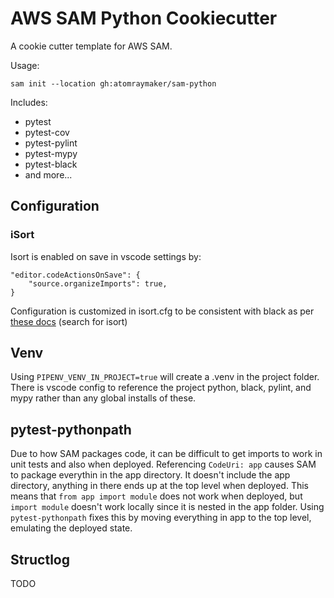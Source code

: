 # AWS SAM Python Cookiecutter

A cookie cutter template for AWS SAM.

Usage:

`sam init --location gh:atomraymaker/sam-python`

Includes:

- pytest
- pytest-cov
- pytest-pylint
- pytest-mypy
- pytest-black
- and more...

## Configuration

### iSort

Isort is enabled on save in vscode settings by:

```{json}
"editor.codeActionsOnSave": {
    "source.organizeImports": true,
}
```

Configuration is customized in isort.cfg to be consistent with black as per [these docs](https://black.readthedocs.io/en/stable/the_black_code_style.html) (search for isort)

## Venv

Using `PIPENV_VENV_IN_PROJECT=true` will create a .venv in the project folder. There is vscode config to reference the project python, black, pylint, and mypy rather than any global installs of these.

## pytest-pythonpath

Due to how SAM packages code, it can be difficult to get imports to work in unit tests and also when deployed. Referencing `CodeUri: app` causes SAM to package everythin in the app directory. It doesn't include the app directory, anything in there ends up at the top level when deployed. This means that `from app import module` does not work when deployed, but  `import module` doesn't work locally since it is nested in the app folder. Using `pytest-pythonpath` fixes this by moving everything in app to the top level, emulating the deployed state.

## Structlog

TODO
